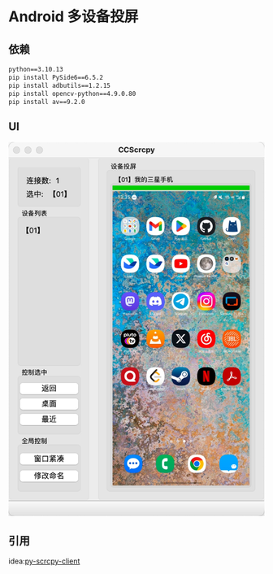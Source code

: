 # Android 多设备投屏

## 依赖

```shell
python==3.10.13
pip install PySide6==6.5.2 
pip install adbutils==1.2.15   
pip install opencv-python==4.9.0.80
pip install av==9.2.0
```

## UI
![](./CCScrcpy_image.jpeg)

## 引用
idea:[py-scrcpy-client](https://github.com/leng-yue/py-scrcpy-client)